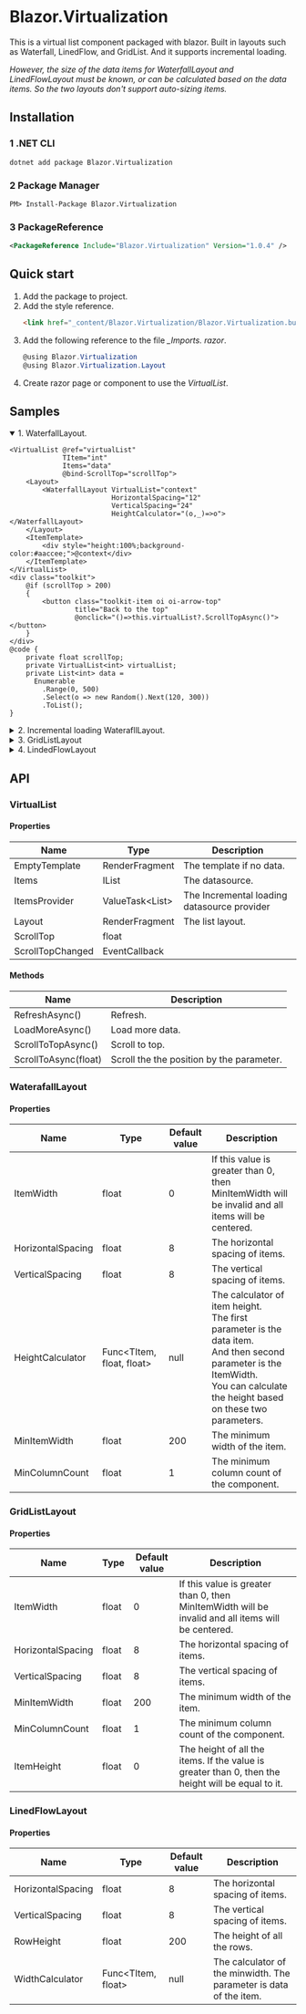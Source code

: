 # Blazor.Virtualization

This is a virtual list component packaged with blazor. Built in layouts such as Waterfall, LinedFlow, and GridList. And it supports incremental loading.

*However, the size of the data items for WaterfallLayout and LinedFlowLayout must be known, or can be calculated based on the data items. So the two layouts don't support auto-sizing items.*

## Installation
### 1 .NET CLI
```shell
dotnet add package Blazor.Virtualization
```
### 2 Package Manager
```shell
PM> Install-Package Blazor.Virtualization
```
### 3 PackageReference
```xml
<PackageReference Include="Blazor.Virtualization" Version="1.0.4" />
````

## Quick start
1. Add the package to project.
2. Add the style reference.
    ```html
    <link href="_content/Blazor.Virtualization/Blazor.Virtualization.bundle.scp.css" rel="stylesheet" />
    ```
3. Add the following reference to the file *_Imports. razor*.
    ```csharp
    @using Blazor.Virtualization
    @using Blazor.Virtualization.Layout
    ```
4. Create razor page or component to use the *VirtualList*.

## Samples

<details open>
<summary>1. WaterfallLayout.</summary>

```razor
<VirtualList @ref="virtualList"
             TItem="int"
             Items="data"
             @bind-ScrollTop="scrollTop">
    <Layout>
        <WaterfallLayout VirtualList="context"
                         HorizontalSpacing="12"
                         VerticalSpacing="24"
                         HeightCalculator="(o,_)=>o"></WaterfallLayout>
    </Layout>
    <ItemTemplate>
        <div style="height:100%;background-color:#aaccee;">@context</div>
    </ItemTemplate>
</VirtualList>
<div class="toolkit">
    @if (scrollTop > 200)
    {
        <button class="toolkit-item oi oi-arrow-top"
                title="Back to the top"
                @onclick="()=>this.virtualList?.ScrollTopAsync()"></button>
    }
</div>
@code {
    private float scrollTop;
    private VirtualList<int> virtualList;
    private List<int> data =
      Enumerable
        .Range(0, 500)
        .Select(o => new Random().Next(120, 300))
        .ToList();
}
```
</details>

<details>
<summary>2. Incremental loading WaterafllLayout.</summary>

```razor
<VirtualList @ref="virtualList"
             TItem="int"
             ItemsProvider="@this.LoadDataAsync"
             @bind-ScrollTop="scrollTop">
    <Layout>
        <WaterfallLayout VirtualList="context"
                         HorizontalSpacing="12"
                         VerticalSpacing="24"
                         HeightCalculator="(o,_)=>o"></WaterfallLayout>
    </Layout>
    <ItemTemplate>
        <div style="height:100%;background-color:#aaccee;">@context</div>
    </ItemTemplate>
</VirtualList>
<div class="toolkit">
    @if (scrollTop > 200)
    {
        <button class="toolkit-item oi oi-arrow-top"
                title="Back to the top"
                @onclick="()=>scrollTop=0"></button>
    }
    <button class="toolkit-item oi oi-reload"
            title="Reload"
            @onclick="()=>this.virtualList?.RefreshAsync()"></button>
</div>
@code {
    private float scrollTop;
    private VirtualList<int> virtualList;
    private async ValueTask<IEnumerable<int>> LoadDataAsync()
    {
        await Task.Delay(200);

        var items = Enumerable
              .Range(0, 50)
              .Select(o => new Random().Next(120, 600));
        return items;
    }
}
```
</details>

<details>
<summary>3. GridListLayout</summary>

```razor
<VirtualList @ref="virtualList"
             TItem="int"
             ItemsProvider="@this.LoadDataAsync"
             @bind-ScrollTop="scrollTop">
    <Layout>
        <GridListLayout VirtualList="context"
                        HorizontalSpacing="12"
                        VerticalSpacing="24"
                        ItemWidth="236"></GridListLayout>
    </Layout>
    <ItemTemplate>
        <div style="height:100%;background-color:#aaccee;">@context</div>
    </ItemTemplate>
</VirtualList>
<div class="toolkit">
    @if (scrollTop > 200)
    {
        <button class="toolkit-item oi oi-arrow-top"
                title="Back to the top"
                @onclick="()=>this.virtualList?.ScrollTopAsync()"></button>
    }
    <button class="toolkit-item oi oi-reload"
            title="Reload"
            @onclick="()=>this.virtualList?.RefreshAsync()"></button>
</div>
@code {
    private float scrollTop;
    private VirtualList<int> virtualList;
    private async ValueTask<IEnumerable<int>> LoadDataAsync()
    {
        await Task.Delay(300);
        var items = Enumerable
              .Range(0, 50)
              .Select(o => new Random().Next(120, 600));
        return items;
    }
}
```
</details>

<details>
<summary>4. LindedFlowLayout</summary>

```razor
<VirtualList @ref="virtualList"
             TItem="int"
             ItemsProvider="@this.LoadDataAsync"
             @bind-ScrollTop="scrollTop">
    <Layout>
        <LinedFlowLayout VirtualList="context"
                         HorizontalSpacing="8"
                         VerticalSpacing="24"
                         WidthCalculator="o=>o*1f"></LinedFlowLayout>
    </Layout>
    <ItemTemplate>
        <div style="height:100%;background-color:#aaccee;">@context</div>
    </ItemTemplate>
</VirtualList>
<div class="toolkit">
    @if (scrollTop > 200)
    {
        <button class="toolkit-item oi oi-arrow-top"
                title="Back to the top"
                @onclick="()=>this.virtualList?.ScrollTopAsync()"></button>
    }
    <button class="toolkit-item oi oi-reload"
            title="Reload"
            @onclick="()=>this.virtualList?.RefreshAsync()"></button>
</div>

@code {
    private float scrollTop;
    private VirtualList<int> virtualList;
    private async ValueTask<IEnumerable<int>> LoadDataAsync()
    {
        await Task.Delay(300);
        var items = Enumerable
              .Range(0, 50)
              .Select(o => new Random().Next(120, 300));
        return items;
    }
}
```
</details>

## API

### VirtualList

#### Properties
| Name             | Type                   | Description                                 |
|------------------|------------------------|---------------------------------------------|
| EmptyTemplate    | RenderFragment         | The template if no data.                    |
| Items            | IList<T>               | The datasource.                             |
| ItemsProvider    | ValueTask<List<TItem>> | The Incremental loading datasource provider |
| Layout           | RenderFragment<TItem>  | The list layout.                            |
| ScrollTop        | float                  |                                             |
| ScrollTopChanged | EventCallback<float>   |                                             |

#### Methods
| Name                 | Description                               |
|----------------------|-------------------------------------------|
| RefreshAsync()       | Refresh.                                  |
| LoadMoreAsync()      | Load more data.                           |
| ScrollToTopAsync()   | Scroll to top.                            |
| ScrollToAsync(float) | Scroll the the position by the parameter. |

### WaterafallLayout

#### Properties
| Name              | Type                      | Default value | Description                                                                                                                                                                              |
|-------------------|---------------------------|---------------|------------------------------------------------------------------------------------------------------------------------------------------------------------------------------------------|
| ItemWidth         | float                     | 0             | If this value is greater than 0, then MinItemWidth will be invalid and all items will be centered.                                                                                       |
| HorizontalSpacing | float                     | 8             | The horizontal spacing of items.                                                                                                                                                         |
| VerticalSpacing   | float                     | 8             | The vertical spacing of items.                                                                                                                                                           |
| HeightCalculator  | Func<TItem, float, float> | null          | The calculator of item height. <br>The first parameter is the data item. <br>And then second parameter is the ItemWidth. <br>You can calculate the height based on these two parameters. |
| MinItemWidth      | float                     | 200           | The minimum width of the item.                                                                                                                                                           |
| MinColumnCount    | float                     | 1             | The minimum column count of the component.                                                                                                                                               |

### GridListLayout

#### Properties
| Name              | Type  | Default value | Description                                                                                        |
|-------------------|-------|---------------|----------------------------------------------------------------------------------------------------|
| ItemWidth         | float | 0             | If this value is greater than 0, then MinItemWidth will be invalid and all items will be centered. |
| HorizontalSpacing | float | 8             | The horizontal spacing of items.                                                                   |
| VerticalSpacing   | float | 8             | The vertical spacing of items.                                                                     |
| MinItemWidth      | float | 200           | The minimum width of the item.                                                                     |
| MinColumnCount    | float | 1             | The minimum column count of the component.                                                         |
| ItemHeight        | float | 0             | The height of all the items. If the value is greater than 0, then the height will be equal to it.  |

### LinedFlowLayout

#### Properties
| Name              | Type               | Default value | Description                                                        |
|-------------------|--------------------|---------------|--------------------------------------------------------------------|
| HorizontalSpacing | float              | 8             | The horizontal spacing of items.                                   |
| VerticalSpacing   | float              | 8             | The vertical spacing of items.                                     |
| RowHeight         | float              | 200           | The height of all the rows.                                        |
| WidthCalculator   | Func<TItem, float> | null          | The calculator of the minwidth. The parameter is data of the item. |